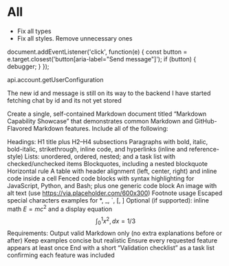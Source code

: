 # All

- Fix all types
- Fix all styles. Remove unnecessary ones

document.addEventListener('click', function(e) {
const button = e.target.closest('button[aria-label="Send message"]');
if (button) {
debugger;
}
});

api.account.getUserConfiguration

The new id and message is still on its way to the backend
I have started fetching chat by id and its not yet stored

Create a single, self-contained Markdown document titled “Markdown Capability Showcase” that demonstrates common Markdown and GitHub-Flavored Markdown features. Include all of the following:

Headings: H1 title plus H2–H4 subsections Paragraphs with bold, italic, bold-italic, strikethrough, inline code, and hyperlinks (inline and reference-style) Lists: unordered, ordered, nested; and a task list with checked/unchecked items Blockquotes, including a nested blockquote Horizontal rule A table with header alignment (left, center, right) and inline code inside a cell Fenced code blocks with syntax highlighting for JavaScript, Python, and Bash; plus one generic code block An image with alt text (use https://via.placeholder.com/600x300) Footnote usage Escaped special characters examples for \*, \_, `, [, ] Optional (if supported): inline math $E=mc^2$ and a display equation $$\int_0^1 x^2,dx = 1/3$$ Requirements: Output valid Markdown only (no extra explanations before or after) Keep examples concise but realistic Ensure every requested feature appears at least once End with a short “Validation checklist” as a task list confirming each feature was included
